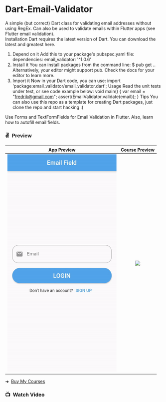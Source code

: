 # Dart-Email-Validator
A simple (but correct) Dart class for validating email addresses without using RegEx. 
Can also be used to validate emails within Flutter apps (see Flutter email validation).  
Installation  Dart requires the latest version of Dart. You can download the latest and greatest here. 
1. Depend on it  Add this to your package's pubspec.yaml file:  dependencies:     email_validator: '^1.0.6'
2. Install it You can install packages from the command line:  $ pub get .. Alternatively, your editor might support pub. Check the docs for your editor to    learn more. 
3. Import it Now in your Dart code, you can use:  import 'package:email_validator/email_validator.dart'; Usage  Read the unit tests under test, or see code example below:  void main() {      var email = "fredrik@gmail.com"; assert(EmailValidator.validate(email)); } Tips  You can also use this repo as a template for creating Dart packages, just clone the repo and start hacking :)

Use Forms and TextFormFields for Email Validation in Flutter. Also, learn how to autofill email fields.

### ✌&ensp;Preview

|              App Preview             |             Course Preview           |
| :----------------------------------: | :----------------------------------: |
| <a href="https://www.youtube.com/watch?v=mXyifVJ-NFc" target="_blank"><img src="preview.gif" width="350"></a> | <a href="https://johannesmilke.teachable.com/p/home" target="_blank"><img src="https://firebasestorage.googleapis.com/v0/b/web-johannesmilke.appspot.com/o/other%2Fgithub_ad.png?alt=media" width="350"></a> |

➜&ensp;[Buy My Courses](https://johannesmilke.teachable.com/p/home "Buy My Courses")

### 📺&ensp;Watch Video

